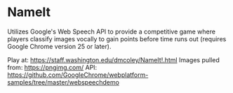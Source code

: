 # NameIt
Utilizes Google's Web Speech API to provide a competitive game where players classify images vocally to gain points before time runs out (requires Google Chrome version 25 or later).

Play at: https://staff.washington.edu/dmcoley/NameIt!.html
Images pulled from: https://pngimg.com/
API: https://github.com/GoogleChrome/webplatform-samples/tree/master/webspeechdemo
